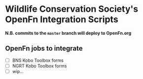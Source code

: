 # Wildlife Conservation Society's OpenFn Integration Scripts

**N.B. commits to the `master` branch will deploy to OpenFn.org**

## OpenFn jobs to integrate
- [ ] BNS Kobo Toolbox forms
- [ ] NGRT Kobo Toolbox forms
- [ ] wip...
